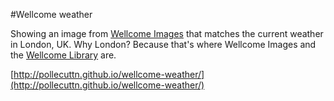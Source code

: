 #Wellcome weather

Showing an image from [Wellcome Images](http://wellcomeimages.org/) that matches the current weather in London, UK. Why London? Because that's where Wellcome Images and the [Wellcome Library](http://wellcomelibrary.org/) are.

[http://pollecuttn.github.io/wellcome-weather/](http://pollecuttn.github.io/wellcome-weather/)